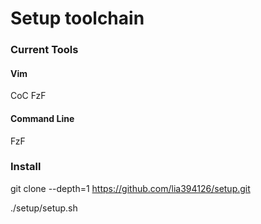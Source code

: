 # Setup toolchain

### Current Tools

#### Vim
CoC
FzF
#### Command Line
FzF

### Install
git clone --depth=1 https://github.com/lia394126/setup.git

./setup/setup.sh
